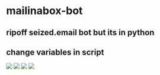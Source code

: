 # mailinabox-bot
 ## ripoff seized.email bot but its in python
 ## change variables in script

![](https://i.imgur.com/SfyG9sy.png)
![](https://i.imgur.com/DJdAe3O.png)
![](https://i.imgur.com/ICbiH6j.png)
![](https://i.imgur.com/T7RF1Sf.png)
